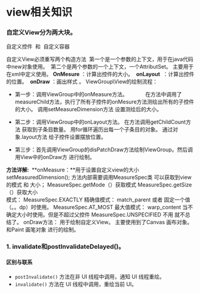 # view相关知识

### 自定义View分为两大块。 
自定义控件  和  自定义容器

自定义View必须重写两个构造方法 
	第一个是一个参数的上下文，用于在java代码中new对象使用。 
	第二个是两个参数的一个上下文，一个AttributSet。 主要用于在xml中定义使用。
	**OnMesure** ：计算出控件的大小。 
	**onLayout**  ：计算出控件的位置。 
	**onDraw** ：画出样式 。
ViewGroup\View的绘制流程：

* 第一步：调用ViewGroup中的onMeasure方法。
             在方法中调用了measureChild方法，执行了所有子控件的onMesure方法测绘出所有的子控件的大小。
  调用setMeasureDimension方法 设置测绘后的大小。

* 第二步：调用ViewGroup中的onLayout方法。
  在方法调用getChildCount方法 获取到子条目数量。
  用for循环遍历出每一个子条目的对象。 通过对象.layout方法 给子控件设置摆放位置。
* 第三步：首先调用ViewGroup的disPatchDraw方法绘制ViewGroup。然后调用View中的onDraw方 进行绘制。

**方法详解:**
   **onMeasure：**用于设置自定义view的大小
    setMeasuredDimension();
  方法内部需要调用MeasureSpec类 可以获取到view的模式 和 大小；
  MeasureSpec.getMode（）获取模式
  MeasureSpec.getSize（）获取大小       
  模式：
  MeasureSpec.EXACTLY 精确值模式： match_parent 或者 固定一个值（。。dp）时使用。
  MeasureSpec.AT_MOST 最大值模式： warp_content 当不确定大小时使用。但是不超过父控件
  MeasureSpec.UNSPECIFIED 不用 就不总结了。
  onDraw方法：
  用于绘制自定义View。
  主要使用到了Canvas 画布对象。 和Paint 画笔对象 进行的绘制。 




### 1. invalidate和postInvalidateDelayed()。

#### 区别与联系

* `postInvalidate()` 方法在非 UI 线程中调用，通知 UI 线程重绘。
* `invalidate()` 方法在 UI 线程中调用，重绘当前 UI。

